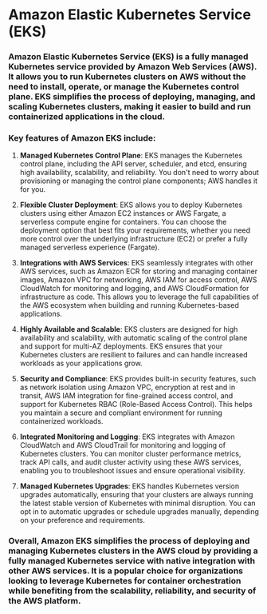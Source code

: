 # Amazon Elastic Kubernetes Service (EKS)

### Amazon Elastic Kubernetes Service (EKS) is a fully managed Kubernetes service provided by Amazon Web Services (AWS). It allows you to run Kubernetes clusters on AWS without the need to install, operate, or manage the Kubernetes control plane. EKS simplifies the process of deploying, managing, and scaling Kubernetes clusters, making it easier to build and run containerized applications in the cloud.

### Key features of Amazon EKS include:

1. **Managed Kubernetes Control Plane**: EKS manages the Kubernetes control plane, including the API server, scheduler, and etcd, ensuring high availability, scalability, and reliability. You don't need to worry about provisioning or managing the control plane components; AWS handles it for you.

2. **Flexible Cluster Deployment**: EKS allows you to deploy Kubernetes clusters using either Amazon EC2 instances or AWS Fargate, a serverless compute engine for containers. You can choose the deployment option that best fits your requirements, whether you need more control over the underlying infrastructure (EC2) or prefer a fully managed serverless experience (Fargate).

3. **Integrations with AWS Services**: EKS seamlessly integrates with other AWS services, such as Amazon ECR for storing and managing container images, Amazon VPC for networking, AWS IAM for access control, AWS CloudWatch for monitoring and logging, and AWS CloudFormation for infrastructure as code. This allows you to leverage the full capabilities of the AWS ecosystem when building and running Kubernetes-based applications.

4. **Highly Available and Scalable**: EKS clusters are designed for high availability and scalability, with automatic scaling of the control plane and support for multi-AZ deployments. EKS ensures that your Kubernetes clusters are resilient to failures and can handle increased workloads as your applications grow.

5. **Security and Compliance**: EKS provides built-in security features, such as network isolation using Amazon VPC, encryption at rest and in transit, AWS IAM integration for fine-grained access control, and support for Kubernetes RBAC (Role-Based Access Control). This helps you maintain a secure and compliant environment for running containerized workloads.

6. **Integrated Monitoring and Logging**: EKS integrates with Amazon CloudWatch and AWS CloudTrail for monitoring and logging of Kubernetes clusters. You can monitor cluster performance metrics, track API calls, and audit cluster activity using these AWS services, enabling you to troubleshoot issues and ensure operational visibility.

7. **Managed Kubernetes Upgrades**: EKS handles Kubernetes version upgrades automatically, ensuring that your clusters are always running the latest stable version of Kubernetes with minimal disruption. You can opt in to automatic upgrades or schedule upgrades manually, depending on your preference and requirements.

### Overall, Amazon EKS simplifies the process of deploying and managing Kubernetes clusters in the AWS cloud by providing a fully managed Kubernetes service with native integration with other AWS services. It is a popular choice for organizations looking to leverage Kubernetes for container orchestration while benefiting from the scalability, reliability, and security of the AWS platform.

